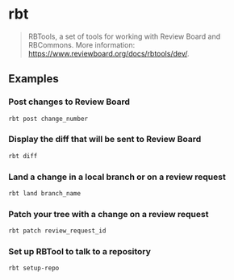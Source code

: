 # rbt

> RBTools, a set of tools for working with Review Board and RBCommons. More information: <https://www.reviewboard.org/docs/rbtools/dev/>.

## Examples

### Post changes to Review Board

```bash
rbt post change_number
```

### Display the diff that will be sent to Review Board

```bash
rbt diff
```

### Land a change in a local branch or on a review request

```bash
rbt land branch_name
```

### Patch your tree with a change on a review request

```bash
rbt patch review_request_id
```

### Set up RBTool to talk to a repository

```bash
rbt setup-repo
```
